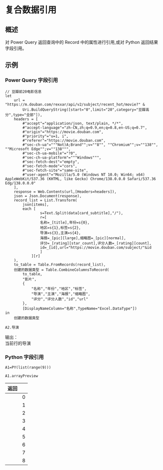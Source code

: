 # 复合数据引用

## 概述

对 Power Query 返回查询中的 Record 中的属性进行引用,或对 Python 返回结果字段引用。

## 示例

### Power Query 字段引用

```power query
// 豆瓣前20电影信息
let
    url = "https://m.douban.com/rexxar/api/v2/subject/recent_hot/movie?" &
        Uri.BuildQueryString([start="0",limit="20",category="豆瓣高分",type="全部"]),
    headers = [
        #"accept"="application/json, text/plain, */*",
        #"accept-language"="zh-CN,zh;q=0.9,en;q=0.8,en-US;q=0.7",
        #"origin"="https://movie.douban.com",
        #"priority"="u=1, i",
        #"referer"="https://movie.douban.com",
        #"sec-ch-ua"="""Not)A;Brand"";v=""8"", ""Chromium"";v=""138"", ""Microsoft Edge"";v=""138""",
        #"sec-ch-ua-mobile"="?0",
        #"sec-ch-ua-platform"="""Windows""",
        #"sec-fetch-dest"="empty",
        #"sec-fetch-mode"="cors",
        #"sec-fetch-site"="same-site",
        #"user-agent"="Mozilla/5.0 (Windows NT 10.0; Win64; x64) AppleWebKit/537.36 (KHTML, like Gecko) Chrome/138.0.0.0 Safari/537.36 Edg/138.0.0.0"
    ],
    response = Web.Contents(url,[Headers=headers]),
    json = Json.Document(response),
    record_list = List.Transform(
        json[items],
        each [
                s=Text.Split(data[card_subtitle],"/"),
                r=[
                名称=_[title],年份=s{0},
                地区=s{1},标签=s{2},
                导演=s{3},主演=s{4},
                海报=_[pic][large],缩略图=_[pic][normal],
                评分=_[rating][star_count],评分人数=_[rating][count],
                id=_[id],url="https://movie.douban.com/subject/"&id
                ]
            ][r]
    ),
    to_table = Table.FromRecords(record_list),
    创建的数据类型 = Table.CombineColumnsToRecord(
        to_table,
        "影片",
        {
            "名称","年份","地区","标签",
            "导演","主演","海报","缩略图",
            "评分","评分人数","id","url"
        },
        [DisplayNameColumn="名称",TypeName="Excel.DataType"])
in
    创建的数据类型
```

```excel
A2.导演
```

输出：  
当前行的导演

### Python 字段引用

```excel
A1=PY(list(range(9)))

A1.arrayPreview
```

| 返回 |     |
| ---- | --- |
|      | 0   |
|      | 1   |
|      | 2   |
|      | 3   |
|      | 4   |
|      | 5   |
|      | 6   |
|      | 7   |
|      | 8   |
